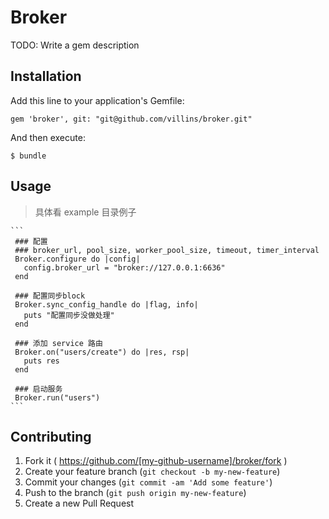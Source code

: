 # Broker

TODO: Write a gem description

## Installation

Add this line to your application's Gemfile:

    gem 'broker', git: "git@github.com/villins/broker.git"

And then execute:

    $ bundle

## Usage
> 具体看 example 目录例子

    ```
     ### 配置
     ### broker_url, pool_size, worker_pool_size, timeout, timer_interval
     Broker.configure do |config|
       config.broker_url = "broker://127.0.0.1:6636"
     end

     ### 配置同步block
     Broker.sync_config_handle do |flag, info|
       puts "配置同步没做处理"
     end

     ### 添加 service 路由
     Broker.on("users/create") do |res, rsp|
       puts res
     end

     ### 启动服务
     Broker.run("users")
    ```

## Contributing

1. Fork it ( https://github.com/[my-github-username]/broker/fork )
2. Create your feature branch (`git checkout -b my-new-feature`)
3. Commit your changes (`git commit -am 'Add some feature'`)
4. Push to the branch (`git push origin my-new-feature`)
5. Create a new Pull Request
